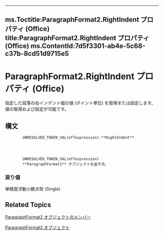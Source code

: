 

---
ms.Toctitle:ParagraphFormat2.RightIndent プロパティ (Office)
title:ParagraphFormat2.RightIndent プロパティ (Office)
ms.ContentId:7d5f3301-ab4e-5c68-c37b-8cd51d9715e5
---
# ParagraphFormat2.RightIndent プロパティ (Office)




指定した段落の右インデント幅の値 (ポイント単位) を取得または設定します。値の取得および設定が可能です。

## 構文

            UNRESOLVED_TOKEN_VAL(offexpression).**RightIndent**




            UNRESOLVED_TOKEN_VAL(offexpression)
            **ParagraphFormat2** オブジェクトを返す式。

### 戻り値
単精度浮動小数点型 (Single)





## Related Topics

[ParagraphFormat2 オブジェクトのメンバー](c0580593-7efb-659f-02a2-67dce512ee09.md)

[ParagraphFormat2 オブジェクト](05ff2b24-9603-f923-d053-e736fb2ba389.md)




